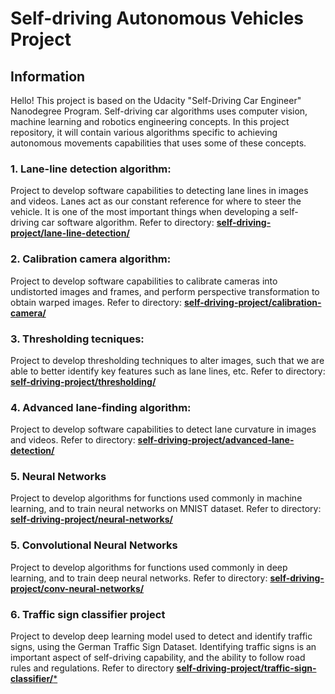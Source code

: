 # **Self-driving Autonomous Vehicles Project**

## Information

Hello! This project is based on the Udacity "Self-Driving Car Engineer" Nanodegree Program. Self-driving car algorithms uses computer vision, machine learning and robotics engineering concepts. In this project repository, it will contain various algorithms specific to achieving autonomous movements capabilities that uses some of these concepts.

### 1. Lane-line detection algorithm: 

Project to develop software capabilities to detecting lane lines in images and videos. Lanes act as our constant reference for where to steer the vehicle. It is one of the most important things when developing a self-driving car software algorithm. Refer to directory: [**self-driving-project/lane-line-detection/**](/lane-line-detection/)

### 2. Calibration camera algorithm:

Project to develop software capabilities to calibrate cameras into undistorted images and frames, and perform perspective transformation to obtain warped images. Refer to directory: [**self-driving-project/calibration-camera/**](/calibration-camera/)

### 3. Thresholding tecniques:

Project to develop thresholding techniques to alter images, such that we are able to better identify key features such as lane lines, etc. Refer to directory: [**self-driving-project/thresholding/**](/thresholding/)

### 4. Advanced lane-finding algorithm:

Project to develop software capabilities to detect lane curvature in images and videos. Refer to directory: [**self-driving-project/advanced-lane-detection/**](/advanced-lane-detection/)

### 5. Neural Networks

Project to develop algorithms for functions used commonly in machine learning, and to train neural networks on MNIST dataset. Refer to directory: [**self-driving-project/neural-networks/**](/neural-networks/)

### 5. Convolutional Neural Networks

Project to develop algorithms for functions used commonly in deep learning, and to train deep neural networks. Refer to directory: [**self-driving-project/conv-neural-networks/**](/conv-neural-networks/)

### 6. Traffic sign classifier project

Project to develop deep learning model used to detect and identify traffic signs, using the German Traffic Sign Dataset. Identifying traffic signs is an important aspect of self-driving capability, and the ability to follow road rules and regulations. Refer to directory [**self-driving-project/traffic-sign-classifier/***](/traffic-sign-classifier/)